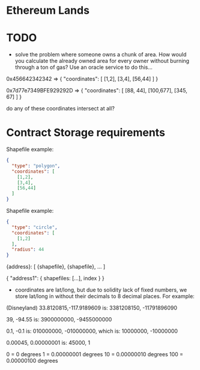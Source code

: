 # Ethereum Lands


# TODO
* solve the problem where someone owns a chunk of area.  How would you calculate the already owned area for every owner without burning through a ton of gas?  Use an oracle service to do this... 


0x456642342342 => {
  "coordinates": [
    [1,2],
    [3,4],
    [56,44]
  ]
}

0x7d77e7349BFE929292D => {
  "coordinates": [
    [88, 44],
    [100,677],
    [345, 67]
  ]
}

do any of these coordinates intersect at all?


# Contract Storage requirements

Shapefile example:

```JSON
{
  "type": "polygon",
  "coordinates": [
    [1,2],
    [3,4],
    [56,44]
  ]
}
```

Shapefile example:

```JSON
{
  "type": "circle",
  "coordinates": [
    [1,2]
  ],
  "radius": 44
}
```


{address}: [
  {shapefile},
  {shapefile},
  ...
]

{
  "address1": {
    shapefiles: [...],
    index
  }
}





* coordinates are lat/long, but due to solidity lack of fixed numbers, we store lat/long in without their decimals
to 8 decimal places.  For example:

(Disneyland)
33.8120815,-117.9189609 is:
3381208150, -11791896090

39, -94.55 is:
3900000000, -9455000000

0.1, -0.1 is:
010000000, -010000000, which is:
10000000, -10000000


0.00045, 0.00000001 is:
45000, 1



0   = 0 degrees
1   = 0.00000001 degrees
10  = 0.00000010 degrees
100 = 0.00000100 degrees
